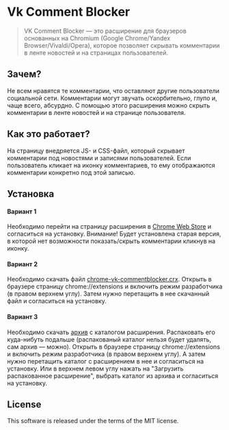 # Vk Comment Blocker

> VK Comment Blocker — это расширение для браузеров основанных на Chromium (Google Chrome/Yandex Browser/Vivaldi/Opera), которое позволяет скрывать комментарии в ленте новостей и на страницах пользователей.

## Зачем?

Не всем нравятся те комментарии, что оставляют другие пользователи социальной сети. Комментарии могут звучать оскорбительно, глупо и, чаще всего, абсурдно. С помощью этого расширения можно скрыть комментарии в ленте новостей и на странице пользователя.

## Как это работает?

На страницу внедряется JS- и CSS-файл, который скрывает комментарии под новостями и записями пользователей. Если пользователь кликает на иконку комментариев, то ему отображаются комментарии конкретно под этой записью.

## Установка

#### Вариант 1
Необходимо перейти на страницу расширения в [Chrome Web Store](https://chrome.google.com/webstore/detail/vk-comment-blocker/hcblijjkmabjdppajebmbmmkjnkflpbl) и согласиться на установку. Внимание! Будет установлена старая версия, в которой нет возможности показать/скрыть комментарии кликнув на иконку.

#### Вариант 2
Необходимо скачать файл [chrome-vk-commentblocker.crx](). Открыть в браузере страницу chrome://extensions и включить режим разработчика (в правом верхнем углу). Затем нужно перетащить в нее скачанный файл и согласиться на установку.

#### Вариант 3
Необходимо скачать [архив]() с каталогом расширения. Распаковать его куда-нибуть подальше (распакованый каталог нельзя будет удалять, сам архив — можно). Открыть в браузере страницу chrome://extensions и включить режим разработчика (в правом верхнем углу). А затем нужно перетащить каталог с расширением в нее и согласиться на установку. Или в верхнем левом углу нажать на "Загрузить распакованное расширение", выбрать каталог из архива и согласиться на установку.

## License

This software is released under the terms of the MIT license.

